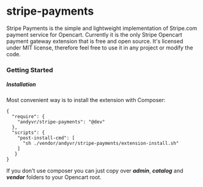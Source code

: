 stripe-payments
===============

Stripe Payments is the simple and lightweight implementation of Stripe.com payment service for Opencart. Currently it is the only Stripe Opencart payment gateway extension that is free and open source. It's licensed under MIT license, therefore feel free to use it in any project or modify the code.

<h3>Getting Started</h3>

<h5>Installation</h5>

Most convenient way is to install the extension with Composer:

```
{
  "require": {
    "andyvr/stripe-payments": "@dev"
  },
  "scripts": {
    "post-install-cmd": [
      "sh ./vendor/andyvr/stripe-payments/extension-install.sh"
    ]
   }
}
```

If you don't use composer you can just copy over _<b>admin</b>_, _<b>catalog</b>_ and _<b>vendor</b>_ folders to your Opencart root.
